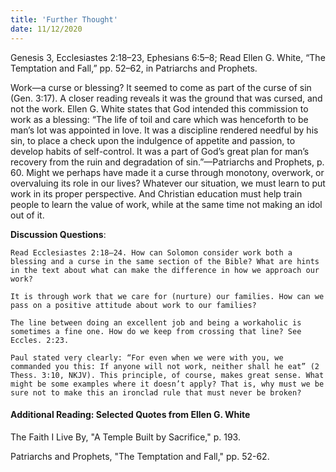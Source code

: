 ```yaml
---
title: 'Further Thought'
date: 11/12/2020
---
```


Genesis 3, Ecclesiastes 2:18–23, Ephesians 6:5–8; Read Ellen G. White, “The Temptation and Fall,” pp. 52–62, in Patriarchs and Prophets.

Work—a curse or blessing? It seemed to come as part of the curse of sin (Gen. 3:17). A closer reading reveals it was the ground that was cursed, and not the work. Ellen G. White states that God intended this commission to work as a blessing: “The life of toil and care which was henceforth to be man’s lot was appointed in love. It was a discipline rendered needful by his sin, to place a check upon the indulgence of appetite and passion, to develop habits of self-control. It was a part of God’s great plan for man’s recovery from the ruin and degradation of sin.”—Patriarchs and Prophets, p. 60. Might we perhaps have made it a curse through monotony, overwork, or overvaluing its role in our lives? Whatever our situation, we must learn to put work in its proper perspective. And Christian education must help train people to learn the value of work, while at the same time not making an idol out of it.

**Discussion Questions**:

`Read Ecclesiastes 2:18–24. How can Solomon consider work both a blessing and a curse in the same section of the Bible? What are hints in the text about what can make the difference in how we approach our work?`

`It is through work that we care for (nurture) our families. How can we pass on a positive attitude about work to our families?`

`The line between doing an excellent job and being a workaholic is sometimes a fine one. How do we keep from crossing that line? See Eccles. 2:23.`

`Paul stated very clearly: “For even when we were with you, we commanded you this: If anyone will not work, neither shall he eat” (2 Thess. 3:10, NKJV). This principle, of course, makes great sense. What might be some examples where it doesn’t apply? That is, why must we be sure not to make this an ironclad rule that must never be broken?`

#### Additional Reading: Selected Quotes from Ellen G. White

The Faith I Live By, "A Temple Built by Sacrifice," p. 193.

Patriarchs and Prophets, "The Temptation and Fall," pp. 52-62.